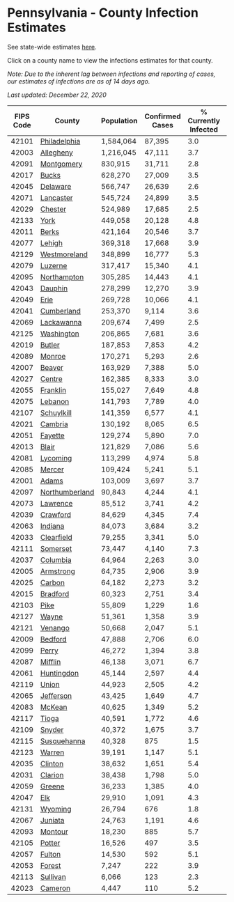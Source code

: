 # Pennsylvania - County Infection Estimates

See state-wide estimates [here](/infections/us-pa).

Click on a county name to view the infections estimates for that county.

*Note: Due to the inherent lag between infections and reporting of cases, our estimates of infections are as of 14 days ago.*

*Last updated: December 22, 2020*

|   FIPS Code |                           County |   Population |   Confirmed Cases |   % Currently Infected |   % Total Infected |
|-------------|----------------------------------|--------------|-------------------|------------------------|--------------------|
|       42101 |     [Philadelphia](philadelphia) |    1,584,064 |            87,395 |                    3.0 |               21.9 |
|       42003 |           [Allegheny](allegheny) |    1,216,045 |            47,111 |                    3.7 |               12.0 |
|       42091 |         [Montgomery](montgomery) |      830,915 |            31,711 |                    2.8 |               14.6 |
|       42017 |                   [Bucks](bucks) |      628,270 |            27,009 |                    3.5 |               15.7 |
|       42045 |             [Delaware](delaware) |      566,747 |            26,639 |                    2.6 |               18.1 |
|       42071 |           [Lancaster](lancaster) |      545,724 |            24,899 |                    3.5 |               15.5 |
|       42029 |               [Chester](chester) |      524,989 |            17,685 |                    2.5 |               11.6 |
|       42133 |                     [York](york) |      449,058 |            20,128 |                    4.8 |               14.0 |
|       42011 |                   [Berks](berks) |      421,164 |            20,546 |                    3.7 |               18.1 |
|       42077 |                 [Lehigh](lehigh) |      369,318 |            17,668 |                    3.9 |               18.4 |
|       42129 |     [Westmoreland](westmoreland) |      348,899 |            16,777 |                    5.3 |               14.6 |
|       42079 |               [Luzerne](luzerne) |      317,417 |            15,340 |                    4.1 |               18.0 |
|       42095 |       [Northampton](northampton) |      305,285 |            14,443 |                    4.1 |               17.8 |
|       42043 |               [Dauphin](dauphin) |      278,299 |            12,270 |                    3.9 |               14.5 |
|       42049 |                     [Erie](erie) |      269,728 |            10,066 |                    4.1 |               11.2 |
|       42041 |         [Cumberland](cumberland) |      253,370 |             9,114 |                    3.6 |               11.3 |
|       42069 |         [Lackawanna](lackawanna) |      209,674 |             7,499 |                    2.5 |               13.1 |
|       42125 |         [Washington](washington) |      206,865 |             7,681 |                    3.6 |               11.2 |
|       42019 |                 [Butler](butler) |      187,853 |             7,853 |                    4.2 |               12.7 |
|       42089 |                 [Monroe](monroe) |      170,271 |             5,293 |                    2.6 |               12.9 |
|       42007 |                 [Beaver](beaver) |      163,929 |             7,388 |                    5.0 |               14.7 |
|       42027 |                 [Centre](centre) |      162,385 |             8,333 |                    3.0 |               15.2 |
|       42055 |             [Franklin](franklin) |      155,027 |             7,649 |                    4.8 |               16.1 |
|       42075 |               [Lebanon](lebanon) |      141,793 |             7,789 |                    4.0 |               18.9 |
|       42107 |         [Schuylkill](schuylkill) |      141,359 |             6,577 |                    4.1 |               15.1 |
|       42021 |               [Cambria](cambria) |      130,192 |             8,065 |                    6.5 |               18.6 |
|       42051 |               [Fayette](fayette) |      129,274 |             5,890 |                    7.0 |               13.4 |
|       42013 |                   [Blair](blair) |      121,829 |             7,086 |                    5.6 |               17.3 |
|       42081 |             [Lycoming](lycoming) |      113,299 |             4,974 |                    5.8 |               13.0 |
|       42085 |                 [Mercer](mercer) |      109,424 |             5,241 |                    5.1 |               14.5 |
|       42001 |                   [Adams](adams) |      103,009 |             3,697 |                    3.7 |               11.1 |
|       42097 | [Northumberland](northumberland) |       90,843 |             4,244 |                    4.1 |               14.3 |
|       42073 |             [Lawrence](lawrence) |       85,512 |             3,741 |                    4.2 |               13.2 |
|       42039 |             [Crawford](crawford) |       84,629 |             4,345 |                    7.4 |               15.5 |
|       42063 |               [Indiana](indiana) |       84,073 |             3,684 |                    3.2 |               13.4 |
|       42033 |         [Clearfield](clearfield) |       79,255 |             3,341 |                    5.0 |               12.7 |
|       42111 |             [Somerset](somerset) |       73,447 |             4,140 |                    7.3 |               16.5 |
|       42037 |             [Columbia](columbia) |       64,964 |             2,263 |                    3.0 |               12.5 |
|       42005 |           [Armstrong](armstrong) |       64,735 |             2,906 |                    3.9 |               13.4 |
|       42025 |                 [Carbon](carbon) |       64,182 |             2,273 |                    3.2 |               11.9 |
|       42015 |             [Bradford](bradford) |       60,323 |             2,751 |                    3.4 |               13.6 |
|       42103 |                     [Pike](pike) |       55,809 |             1,229 |                    1.6 |               10.4 |
|       42127 |                   [Wayne](wayne) |       51,361 |             1,358 |                    3.9 |                8.8 |
|       42121 |               [Venango](venango) |       50,668 |             2,047 |                    5.1 |               11.8 |
|       42009 |               [Bedford](bedford) |       47,888 |             2,706 |                    6.0 |               17.1 |
|       42099 |                   [Perry](perry) |       46,272 |             1,394 |                    3.8 |                9.1 |
|       42087 |               [Mifflin](mifflin) |       46,138 |             3,071 |                    6.7 |               20.5 |
|       42061 |         [Huntingdon](huntingdon) |       45,144 |             2,597 |                    4.4 |               17.8 |
|       42119 |                   [Union](union) |       44,923 |             2,505 |                    4.2 |               16.7 |
|       42065 |           [Jefferson](jefferson) |       43,425 |             1,649 |                    4.7 |               11.4 |
|       42083 |                 [McKean](mckean) |       40,625 |             1,349 |                    5.2 |                9.7 |
|       42117 |                   [Tioga](tioga) |       40,591 |             1,772 |                    4.6 |               13.2 |
|       42109 |                 [Snyder](snyder) |       40,372 |             1,675 |                    3.7 |               12.5 |
|       42115 |       [Susquehanna](susquehanna) |       40,328 |               875 |                    1.5 |                7.6 |
|       42123 |                 [Warren](warren) |       39,191 |             1,147 |                    5.1 |                8.0 |
|       42035 |               [Clinton](clinton) |       38,632 |             1,651 |                    5.4 |               12.5 |
|       42031 |               [Clarion](clarion) |       38,438 |             1,798 |                    5.0 |               14.3 |
|       42059 |                 [Greene](greene) |       36,233 |             1,385 |                    4.0 |               11.3 |
|       42047 |                       [Elk](elk) |       29,910 |             1,091 |                    4.3 |               10.6 |
|       42131 |               [Wyoming](wyoming) |       26,794 |               676 |                    1.8 |                7.9 |
|       42067 |               [Juniata](juniata) |       24,763 |             1,191 |                    4.6 |               16.0 |
|       42093 |               [Montour](montour) |       18,230 |               885 |                    5.7 |               19.3 |
|       42105 |                 [Potter](potter) |       16,526 |               497 |                    3.5 |                9.1 |
|       42057 |                 [Fulton](fulton) |       14,530 |               592 |                    5.1 |               12.5 |
|       42053 |                 [Forest](forest) |        7,247 |               222 |                    3.9 |                9.1 |
|       42113 |             [Sullivan](sullivan) |        6,066 |               123 |                    2.3 |                6.3 |
|       42023 |               [Cameron](cameron) |        4,447 |               110 |                    5.2 |                7.5 |